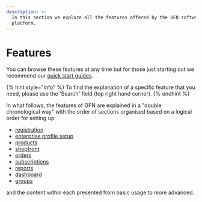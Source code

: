 ```yaml
---
description: >-
  In this section we explore all the features offered by the OFN software
  platform.
---
```


# Features

You can browse these features at any time but for those just starting out we recommend our [quick start guides](../quick-start-guides/). 

{% hint style="info" %}
To find the explanation of a specific feature that you need, please use the 'Search' field \(top right hand corner\).
{% endhint %}

In what follows, the features of OFN are explained in a "double chronological way" with the order of sections organised based on a logical order for setting up:

* [registration](register-and-create-your-profile.md)
* [enterprise profile setup](enterprise-profile/)
* [products](products-1/)
* [shopfront](shopfront/)
* [orders](orders/)
* [subscriptions](subscriptions/)
* [reports](reports.md)
* [dashboard](dashboard.md)
* [groups](groups/)

and the content within each presented from basic usage to more advanced.

